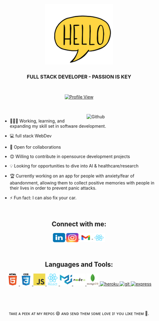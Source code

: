<h1 align="center">
  <img width="45%" src="/Assets/hello.gif" alt="hello-gif"> 
<h3 align="center">FULL STACK DEVELOPER - PASSION IS KEY</h3>
</h1>

<br/>

<p align="center">
  <a 
href="https://alice-jost.netlify.app/">
  <img src="https://www.debufonts.com/wp-content/uploads/2018/03/debufonts-portfolio-768x432.png" width="135" alt="Profile View" /> 
  </a>
</p>
<br/>
<br/>



<img width="45%" align="right" alt="Github" src="https://raw.githubusercontent.com/onimur/.github/master/.resources/git-header.svg" />

- 👨🏽‍💻 Working, learning, and expanding my skill set in software development. <br/>

- 💻 full stack WebDev

- 🤝 Open for collaborations<br/>

- 😊 Willing to contribute in opensource development projects<br/>

- 💡 Looking for opportunities to dive into AI & healthcare/research <br/>

- 🏆 Currently working on an app for people with anxiety/fear of abandonment, allowing them to collect positive memories with people in their lives in order to prevent panic attacks.

- ⚡ Fun fact: I can also fix your car.<br/>
<br/>
  


  <h2 align="center">Connect with me:</h2>
<p align="center">
  <a href="https://www.linkedin.com/in/jost-alice/" target="blank">
    <img align="center" src="https://github.com/edent/SuperTinyIcons/blob/master/images/svg/linkedin.svg" alt="Alice's LinkedIn" height="30" width="40" />
  </a>
  <a href="https://www.instagram.com/alice.xix/" target="blank">
    <img align="center" src="https://github.com/edent/SuperTinyIcons/blob/master/images/svg/instagram.svg" alt="@alice.xix" height="30" width="40" />
  </a>
  <a href="mailto:alice.jost@outlook.de" target="blank">
    <img align="center" src="https://github.com/edent/SuperTinyIcons/blob/master/images/svg/gmail.svg" alt="alice.jost@outlook.de" height="30" width="40" />
  </a>
  <a href="https://alice-jost.netlify.app/" target="blank">
    <img align="center" src="https://github.com/edent/SuperTinyIcons/blob/master/images/svg/react.svg" alt="my website" height="30" width="40" />
  </a>
</p>

<br/>




<h2 align="center">Languages and Tools:</h2>
<p align="center">
  <a href="https://www.w3.org/html/" target="_blank">
    <img src="https://github.com/devicons/devicon/blob/master/icons/html5/html5-original-wordmark.svg" alt="html5" width="40" height="40"/>
  </a>
  <a href="https://www.w3schools.com/css/" target="_blank">
    <img src="https://github.com/devicons/devicon/blob/master/icons/css3/css3-original-wordmark.svg" alt="css3" width="40" height="40"/>
  </a>
  <a href="https://developer.mozilla.org/en-US/docs/Web/JavaScript" target="_blank">
    <img src="https://github.com/devicons/devicon/blob/master/icons/javascript/javascript-original.svg" alt="javascript" width="40" height="40"/>
  </a>
  <a href="https://reactjs.org/" target="_blank">
    <img src="https://github.com/devicons/devicon/blob/master/icons/react/react-original-wordmark.svg" alt="react" width="40" height="40"/>
  </a>
  <a href="https://material-ui.com/" target="_blank">
    <img src="https://github.com/devicons/devicon/blob/master/icons/materialui/materialui-original.svg" alt="materialUI" width="40" height="40"/>
  </a>
  <a href="https://nodejs.org" target="_blank">
    <img src="https://github.com/devicons/devicon/blob/master/icons/nodejs/nodejs-original-wordmark.svg" alt="nodejs" width="40" height="40"/>
  </a>
  <a href="https://www.mongodb.com/" target="_blank">
    <img src="https://github.com/devicons/devicon/blob/master/icons/mongodb/mongodb-original-wordmark.svg" alt="mongodb" width="40" height="40"/>
  </a>
  <a href="https://heroku.com" target="_blank">
    <img src="https://www.vectorlogo.zone/logos/heroku/heroku-icon.svg" alt="heroku" width="40" height="40"/>
  </a>
  <a href="https://git-scm.com/" target="_blank">
    <img src="https://www.vectorlogo.zone/logos/git-scm/git-scm-icon.svg" alt="git" width="40" height="40"/>
  </a>
  <a href="http://expressjs.com/" target="_blank">
    <img src="https://iotbyhvm.ooo/wp-content/uploads/2019/01/expressjs.png" alt="express" width="40" height="40"/>
  </a>
</p>
<br/>
<br/>


</br>

<p align="center">
  ᴛᴀᴋᴇ ᴀ ᴘᴇᴇᴋ ᴀᴛ ᴍʏ ʀᴇᴘᴏꜱ 😄 ᴀɴᴅ ꜱᴇɴᴅ ᴛʜᴇᴍ ꜱᴏᴍᴇ ʟᴏᴠᴇ ɪꜰ ʏᴏᴜ ʟɪᴋᴇ ᴛʜᴇᴍ 🌟.
</p>
